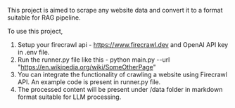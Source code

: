 This project is aimed to scrape any website data and convert it to a format suitable for RAG pipeline.

To use this project,

1. Setup your firecrawl api - https://www.firecrawl.dev and OpenAI API key in .env file.
2. Run the runner.py file like this -
   python main.py --url "https://en.wikipedia.org/wiki/SomeOtherPage"
3. You can integrate the functionality of crawling a website using Firecrawl API. An example code is present in runner.py file.
4. The processed content will be present under /data folder in markdown format suitable for LLM processing.


 
